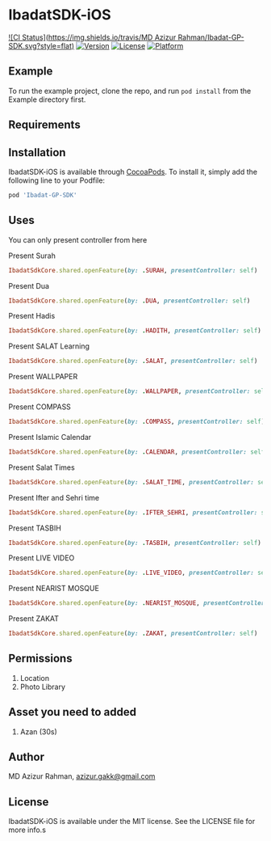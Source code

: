 # IbadatSDK-iOS

[![CI Status](https://img.shields.io/travis/MD Azizur Rahman/Ibadat-GP-SDK.svg?style=flat)](https://travis-ci.org/MDAzizurRahman/Ibadat-GP-SDK)
[![Version](https://img.shields.io/cocoapods/v/IbadatSDK-iOS.svg?style=flat)](https://cocoapods.org/pods/Ibadat-GP-SDK)
[![License](https://img.shields.io/cocoapods/l/IbadatSDK-iOS.svg?style=flat)](https://cocoapods.org/pods/Ibadat-GP-SDK)
[![Platform](https://img.shields.io/cocoapods/p/IbadatSDK-iOS.svg?style=flat)](https://cocoapods.org/pods/Ibadat-GP-SDK)

## Example

To run the example project, clone the repo, and run `pod install` from the Example directory first.

## Requirements

## Installation

IbadatSDK-iOS is available through [CocoaPods](https://cocoapods.org). To install
it, simply add the following line to your Podfile:

```ruby
pod 'Ibadat-GP-SDK'
```

## Uses

You can only present controller from here 

Present Surah 

```ruby
IbadatSdkCore.shared.openFeature(by: .SURAH, presentController: self)
```
Present Dua

```ruby
IbadatSdkCore.shared.openFeature(by: .DUA, presentController: self)
```
Present  Hadis

```ruby
IbadatSdkCore.shared.openFeature(by: .HADITH, presentController: self)
```
Present SALAT  Learning 

```ruby
IbadatSdkCore.shared.openFeature(by: .SALAT, presentController: self)
```
Present WALLPAPER

```ruby
IbadatSdkCore.shared.openFeature(by: .WALLPAPER, presentController: self)
```
Present COMPASS

```ruby
IbadatSdkCore.shared.openFeature(by: .COMPASS, presentController: self)
```
Present Islamic Calendar 

```ruby
IbadatSdkCore.shared.openFeature(by: .CALENDAR, presentController: self)
```
Present Salat Times

```ruby
IbadatSdkCore.shared.openFeature(by: .SALAT_TIME, presentController: self)
```
Present Ifter and Sehri time

```ruby
IbadatSdkCore.shared.openFeature(by: .IFTER_SEHRI, presentController: self)
```
Present TASBIH 

```ruby
IbadatSdkCore.shared.openFeature(by: .TASBIH, presentController: self)
```
Present LIVE VIDEO 

```ruby
IbadatSdkCore.shared.openFeature(by: .LIVE_VIDEO, presentController: self)
```
Present  NEARIST MOSQUE

```ruby
IbadatSdkCore.shared.openFeature(by: .NEARIST_MOSQUE, presentController: self)
```
Present  ZAKAT

```ruby
IbadatSdkCore.shared.openFeature(by: .ZAKAT, presentController: self)
```

## Permissions 

1. Location
2. Photo Library 

## Asset you need to added 

1. Azan (30s)

## Author

MD Azizur Rahman, azizur.gakk@gmail.com

## License

IbadatSDK-iOS is available under the MIT license. See the LICENSE file for more info.s
